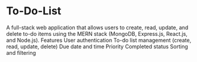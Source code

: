 # To-Do-List
 A full-stack web application that allows users to create, read, update, and delete to-do items using the MERN stack (MongoDB, Express.js, React.js, and Node.js).  Features  User authentication To-do list management (create, read, update, delete) Due date and time Priority Completed status Sorting and filtering
